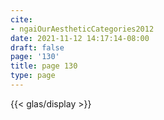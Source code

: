 ```yaml
---
cite:
- ngaiOurAestheticCategories2012
date: 2021-11-12 14:17:14-08:00
draft: false
page: '130'
title: page 130
type: page
---
```


{{< glas/display >}}